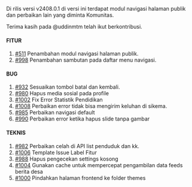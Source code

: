 Di rilis versi v2408.0.1 di versi ini terdapat modul navigasi halaman publik dan perbaikan lain yang diminta Komunitas.

Terima kasih pada @uddinmtm telah ikut berkontribusi.

#### FITUR

1. [#511](https://github.com/OpenSID/OpenDK/issues/511) Penambahan modul navigasi halaman publik.
2. [#998](https://github.com/OpenSID/OpenDK/issues/998) Penambahan sambutan pada daftar menu navigasi.


#### BUG
 
1. [#932](https://github.com/OpenSID/OpenDK/issues/932) Sesuaikan tombol batal dan kembali.
2. [#980](https://github.com/OpenSID/OpenDK/issues/980) Hapus media sosial pada profile
3. [#1002](https://github.com/OpenSID/OpenDK/issues/1002) Fix Error Statistik Pendidikan
4. [#1008](https://github.com/OpenSID/OpenDK/issues/1008) Perbaikan error tidak bisa mengirim keluhan di sikema.
5. [#985](https://github.com/OpenSID/OpenDK/issues/985) Perbaikan navigasi default
6. [#990](https://github.com/OpenSID/OpenDK/issues/990) Perbaikan error ketika hapus slide tanpa gambar

#### TEKNIS

1. [#982](https://github.com/OpenSID/OpenDK/issues/982) Perbaikan celah di API list penduduk dan kk.
2. [#1006](https://github.com/OpenSID/OpenDK/issues/1006) Template Issue Label Fitur
3. [#988](https://github.com/OpenSID/OpenDK/pull/988) Hapus pengecekan settings kosong
4. [#1004](https://github.com/OpenSID/OpenDK/issues/1004) Gunakan cache untuk mempercepat pengambilan data feeds berita desa
5. [#1000](https://github.com/OpenSID/OpenDK/issues/1000) Pindahkan halaman frontend ke folder themes
